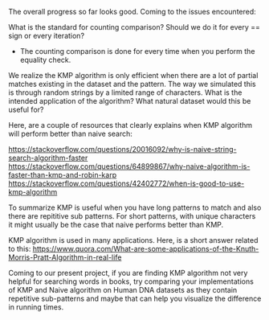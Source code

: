 The overall progress so far looks good. Coming to the issues encountered:

What is the standard for counting comparison? Should we do it for every == sign or every iteration?

- The counting comparison is done for every time when you perform the equality check.

We realize the KMP algorithm is only efficient when there are a lot of partial matches existing in the dataset and the pattern.
The way we simulated this is through random strings by a limited range of characters. What is the intended application of the algorithm? What natural dataset would this be useful for? 

Here, are a couple of resources that clearly explains when KMP algorithm will perform better than naive search:

https://stackoverflow.com/questions/20016092/why-is-naive-string-search-algorithm-faster
https://stackoverflow.com/questions/64899867/why-naive-algorithm-is-faster-than-kmp-and-robin-karp
https://stackoverflow.com/questions/42402772/when-is-good-to-use-kmp-algorithm

To summarize KMP is useful when you have long patterns to match and also there are repititive sub patterns. For short patterns, with unique characters it might usually be the case that naive performs better than KMP. 

KMP algorithm is used in many applications. Here, is a short answer related to this: https://www.quora.com/What-are-some-applications-of-the-Knuth-Morris-Pratt-Algorithm-in-real-life

Coming to our present project, if you are finding KMP algorithm not very helpful for searching words in books, try comparing your implementations of KMP and Naive algorithm on Human DNA datasets as they contain repetitive sub-patterns and maybe that can help you visualize the difference in running times.